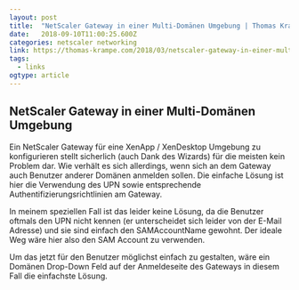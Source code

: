 ```yaml
---
layout: post 
title:  "NetScaler Gateway in einer Multi-Domänen Umgebung | Thomas Krampe" 
date:   2018-09-10T11:00:25.600Z 
categories: netscaler networking 
link: https://thomas-krampe.com/2018/03/netscaler-gateway-in-einer-multi-domaenen-umgebung/ 
tags:
  - links
ogtype: article 
---
```


## NetScaler Gateway in einer Multi-Domänen Umgebung

Ein NetScaler Gateway für eine XenApp / XenDesktop Umgebung zu konfigurieren stellt sicherlich (auch Dank des Wizards) für die meisten kein Problem dar. Wie verhält es sich allerdings, wenn sich an dem Gateway auch Benutzer anderer Domänen anmelden sollen. Die einfache Lösung ist hier die Verwendung des UPN sowie entsprechende Authentifizierungsrichtlinien am Gateway.

In meinem speziellen Fall ist das leider keine Lösung, da die Benutzer oftmals den UPN nicht kennen (er unterscheidet sich leider von der E-Mail Adresse) und sie sind einfach den SAMAccountName gewohnt. Der ideale Weg wäre hier also den SAM Account zu verwenden.

Um das jetzt für den Benutzer möglichst einfach zu gestalten, wäre ein Domänen Drop-Down Feld auf der Anmeldeseite des Gateways in diesem Fall die einfachste Lösung.